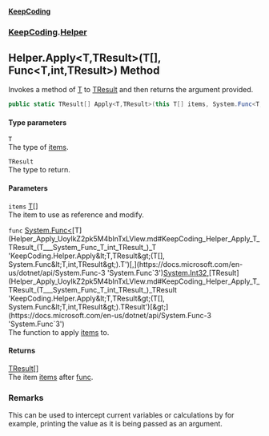 #### [KeepCoding](index.md 'index')
### [KeepCoding](KeepCoding.md 'KeepCoding').[Helper](Helper.md 'KeepCoding.Helper')
## Helper.Apply&lt;T,TResult&gt;(T[], Func&lt;T,int,TResult&gt;) Method
Invokes a method of [T](Helper_Apply_UoylkZ2pk5M4blnTxLVlew.md#KeepCoding_Helper_Apply_T_TResult_(T___System_Func_T_int_TResult_)_T 'KeepCoding.Helper.Apply&lt;T,TResult&gt;(T[], System.Func&lt;T,int,TResult&gt;).T') to [TResult](Helper_Apply_UoylkZ2pk5M4blnTxLVlew.md#KeepCoding_Helper_Apply_T_TResult_(T___System_Func_T_int_TResult_)_TResult 'KeepCoding.Helper.Apply&lt;T,TResult&gt;(T[], System.Func&lt;T,int,TResult&gt;).TResult') and then returns the argument provided.  
```csharp
public static TResult[] Apply<T,TResult>(this T[] items, System.Func<T,int,TResult> func);
```
#### Type parameters
<a name='KeepCoding_Helper_Apply_T_TResult_(T___System_Func_T_int_TResult_)_T'></a>
`T`  
The type of [items](Helper_Apply_UoylkZ2pk5M4blnTxLVlew.md#KeepCoding_Helper_Apply_T_TResult_(T___System_Func_T_int_TResult_)_items 'KeepCoding.Helper.Apply&lt;T,TResult&gt;(T[], System.Func&lt;T,int,TResult&gt;).items').
  
<a name='KeepCoding_Helper_Apply_T_TResult_(T___System_Func_T_int_TResult_)_TResult'></a>
`TResult`  
The type to return.
  
#### Parameters
<a name='KeepCoding_Helper_Apply_T_TResult_(T___System_Func_T_int_TResult_)_items'></a>
`items` [T](Helper_Apply_UoylkZ2pk5M4blnTxLVlew.md#KeepCoding_Helper_Apply_T_TResult_(T___System_Func_T_int_TResult_)_T 'KeepCoding.Helper.Apply&lt;T,TResult&gt;(T[], System.Func&lt;T,int,TResult&gt;).T')[[]](https://docs.microsoft.com/en-us/dotnet/api/System.Array 'System.Array')  
The item to use as reference and modify.
  
<a name='KeepCoding_Helper_Apply_T_TResult_(T___System_Func_T_int_TResult_)_func'></a>
`func` [System.Func&lt;](https://docs.microsoft.com/en-us/dotnet/api/System.Func-3 'System.Func`3')[T](Helper_Apply_UoylkZ2pk5M4blnTxLVlew.md#KeepCoding_Helper_Apply_T_TResult_(T___System_Func_T_int_TResult_)_T 'KeepCoding.Helper.Apply&lt;T,TResult&gt;(T[], System.Func&lt;T,int,TResult&gt;).T')[,](https://docs.microsoft.com/en-us/dotnet/api/System.Func-3 'System.Func`3')[System.Int32](https://docs.microsoft.com/en-us/dotnet/api/System.Int32 'System.Int32')[,](https://docs.microsoft.com/en-us/dotnet/api/System.Func-3 'System.Func`3')[TResult](Helper_Apply_UoylkZ2pk5M4blnTxLVlew.md#KeepCoding_Helper_Apply_T_TResult_(T___System_Func_T_int_TResult_)_TResult 'KeepCoding.Helper.Apply&lt;T,TResult&gt;(T[], System.Func&lt;T,int,TResult&gt;).TResult')[&gt;](https://docs.microsoft.com/en-us/dotnet/api/System.Func-3 'System.Func`3')  
The function to apply [items](Helper_Apply_UoylkZ2pk5M4blnTxLVlew.md#KeepCoding_Helper_Apply_T_TResult_(T___System_Func_T_int_TResult_)_items 'KeepCoding.Helper.Apply&lt;T,TResult&gt;(T[], System.Func&lt;T,int,TResult&gt;).items') to.
  
#### Returns
[TResult](Helper_Apply_UoylkZ2pk5M4blnTxLVlew.md#KeepCoding_Helper_Apply_T_TResult_(T___System_Func_T_int_TResult_)_TResult 'KeepCoding.Helper.Apply&lt;T,TResult&gt;(T[], System.Func&lt;T,int,TResult&gt;).TResult')[[]](https://docs.microsoft.com/en-us/dotnet/api/System.Array 'System.Array')  
The item [items](Helper_Apply_UoylkZ2pk5M4blnTxLVlew.md#KeepCoding_Helper_Apply_T_TResult_(T___System_Func_T_int_TResult_)_items 'KeepCoding.Helper.Apply&lt;T,TResult&gt;(T[], System.Func&lt;T,int,TResult&gt;).items') after [func](Helper_Apply_UoylkZ2pk5M4blnTxLVlew.md#KeepCoding_Helper_Apply_T_TResult_(T___System_Func_T_int_TResult_)_func 'KeepCoding.Helper.Apply&lt;T,TResult&gt;(T[], System.Func&lt;T,int,TResult&gt;).func').
### Remarks
This can be used to intercept current variables or calculations by for example, printing the value as it is being passed as an argument.  

